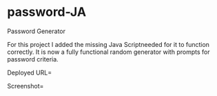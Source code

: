 # password-JA
Password Generator

For this project I added the missing Java Scriptneeded for it to function correctly.
It is now a fully functional random generator with prompts for password criteria.

Deployed URL=

Screenshot=
